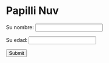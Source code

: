 # Papilli Nuv
<form action="accion.php" method="post">
 <p>Su nombre: <input type="text" name="nombre" /></p>
 <p>Su edad: <input type="text" name="edad" /></p>
 <p><input type="submit" /></p>
</form>
